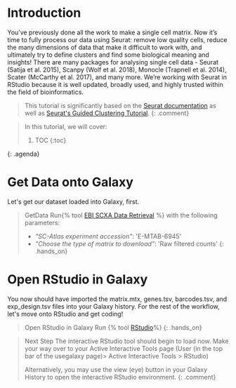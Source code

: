 # Introduction

You’ve previously done all the work to make a single cell matrix. Now it’s time to fully process our data using Seurat: remove low quality cells, reduce the many dimensions of data that make it difficult to work with, and ultimately try to define clusters and find some biological meaning and insights! There are many packages for analysing single cell data - Seurat (Satija et al. 2015), Scanpy (Wolf et al. 2018), Monocle (Trapnell et al. 2014), Scater (McCarthy et al. 2017), and many more. We’re working with Seurat in RStudio because it is well updated, broadly used, and highly trusted within the field of bioinformatics.

> <comment-title></comment-title>
> This tutorial is significantly based on the [Seurat documentation](https://satijalab.com/seurat) as well as [Seurat's Guided Clustering Tutorial](https://satijalab.org/seurat/articles/pbmc3k_tutorial.html).
{: .comment}

> <agenda-title></agenda-title>
>
> In this tutorial, we will cover:
>
> 1. TOC
> {:toc}
>
{: .agenda}

# Get Data onto Galaxy 
Let's get our dataset loaded into Galaxy, first. 

> <hands-on-title>GetData</hands-on-title>
> Run{% tool [EBI SCXA Data Retrieval](toolshed.g2.bx.psu.edu/repos/ebi-gxa/retrieve_scxa/retrieve_scxa/v0.0.2+galaxy2) %} with the following parameters: 
> - *"SC-Atlas experiment accession"*: 'E-MTAB-6945'
> - *"Choose the type of matrix to download"*: 'Raw filtered counts'
{: .hands_on}

# Open RStudio in Galaxy 
You now should have imported the matrix.mtx, genes.tsv, barcodes.tsv, and exp_design.tsv files into your Galaxy history. For the rest of the workflow, let's move onto RStudio and get coding!
> <hands-on-title>Open RStudio in Galaxy</hands-on-title>
> Run {% tool [RStudio](interactive_tool_rstudio)%}
{: .hands_on}



><comment-title>Next Step</comment-title>
> The interactive RStudio tool should begin to load now. Make your way over to your Active Interactive Tools page (User (in the top bar of the usegalaxy page)> Active Interactive Tools > RStudio)
>
>Alternatively, you may use the view (eye) button in your Galaxy History to open the interactive RStudio environment.
{: .comment}